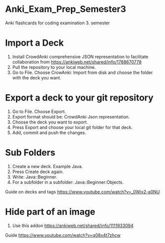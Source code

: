 # Anki_Exam_Prep_Semester3
Anki flashcards for coding examination 3. semester

# Import a Deck
1. Install CrowdAnki comprehensive JSON representation to facilitate collaboration from https://ankiweb.net/shared/info/1788670778
2. Pull the repository to your local machine.
3. Go to File. Choose CrowAnki: Import from disk and choose the folder with the deck you want.

# Export a deck to your git repository
1. Go to File. Choose Export. 
2. Export format should be: CrowdAnki Json representation.
3. Choose the deck you want to export.
4. Press Export and choose your local git folder for that deck.
5. Add, commit and push the changes.

# Sub Folders
1. Create a new deck. Example Java.
2. Press Create deck again.
3. Write: Java::Beginner.
4. For a subfolder in a subfolder: Java::Beginner:Objects.

Guide on decks and tags https://www.youtube.com/watch?v=_0Wjx2-a0NU

# Hide part of an image
1. Use this addon https://ankiweb.net/shared/info/1111933094

Guide https://www.youtube.com/watch?v=q08x4t7zhcw
